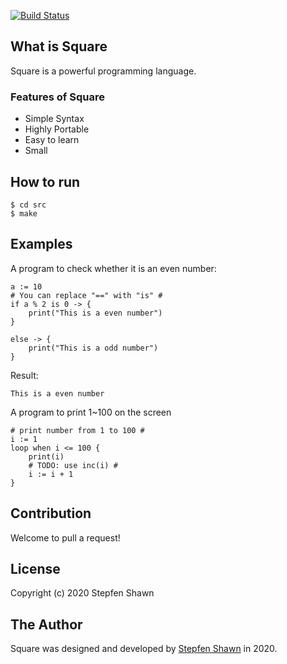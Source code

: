 [![Build Status](https://travis-ci.org/square-lang/Square.svg?branch=master)](https://travis-ci.org/square-lang/Square)  
## What is Square
Square is a powerful programming language.
### Features of Square
* Simple Syntax
* Highly Portable
* Easy to learn
* Small
## How to run
```
$ cd src
$ make
```
## Examples
A program to check whether it is an even number:  
```
a := 10
# You can replace "==" with "is" #
if a % 2 is 0 -> {
    print("This is a even number")
}

else -> {
    print("This is a odd number")
}
```
Result:
```
This is a even number
```  
A program to print 1~100 on the screen
```
# print number from 1 to 100 #
i := 1
loop when i <= 100 {
    print(i)
    # TODO: use inc(i) #
    i := i + 1
}
```
## Contribution
Welcome to pull a request!
## License
Copyright (c) 2020 Stepfen Shawn
## The Author
Square was designed and developed by [Stepfen Shawn](https://github.com/StepfenShawn) in 2020.  